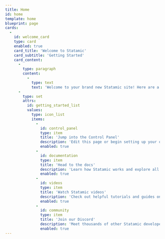 ```yaml
---
title: Home
id: home
template: home
blueprint: page
cards:
  -
    id: welcome_card
    type: card
    enabled: true
    card_title: 'Welcome to Statamic'
    card_subtitle: 'Getting Started'
    card_content:
      -
        type: paragraph
        content:
          -
            type: text
            text: 'Welcome to your brand new Statamic site! Here are a few ideas to get you started, but feel free to explore in your own way, in your own time.'
      -
        type: set
        attrs:
          id: getting_started_list
          values:
            type: icon_list
            items:
              -
                id: control_panel
                type: item
                title: 'Jump into the Control Panel'
                description: 'Edit this page or begin setting up your own collections and blueprints.'
                enabled: true
              -
                id: documentation
                type: item
                title: 'Head to the docs'
                description: 'Learn how Statamic works and explore all its features.'
                enabled: true
              -
                id: videos
                type: item
                title: 'Watch Statamic videos'
                description: 'Check out helpful tutorials and guides on YouTube.'
                enabled: true
              -
                id: community
                type: item
                title: 'Join our Discord'
                description: 'Meet thousands of other Statamic developers and get help.'
                enabled: true
---
```

